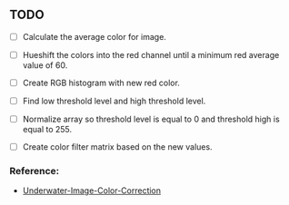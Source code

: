 ## TODO

- [ ] Calculate the average color for image.


- [ ] Hueshift the colors into the red channel until a minimum red average value of 60.


- [ ] Create RGB histogram with new red color.


- [ ] Find low threshold level and high threshold level.


- [ ] Normalize array so threshold level is equal to 0 and threshold high is equal to 255.


- [ ] Create color filter matrix based on the new values.


### Reference:
 - [Underwater-Image-Color-Correction](https://github.com/nikolajbech/underwater-image-color-correction)